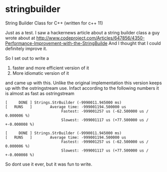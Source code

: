 stringbuilder
=============

String Builder Class for C++ (written for c++ 11)

Just as a test. I saw a hackernews article about a string builder class a guy wrote about at 
http://www.codeproject.com/Articles/647856/4350-Performance-Improvement-with-the-StringBuilde
And I thought that I could definitely improve it.

So I set out to write a 
1) faster and more efficient version of it
2) More idiomatic version of it

and came up with this. Unlike the original implementation this version keeps up with the ostringstream
use. Infact according to the following numbers it is almost as fast as ostringstream

    [     DONE ] Strings.StrBuilder (-9990011.945000 ms)
    [   RUNS   ]        Average time: -999001194.500000 us
                             Fastest: -999001257 us (-62.500000 us / 0.000006 %)
                             Slowest: -999001117 us (+77.500000 us / +-0.000008 %)
                             
    [     DONE ] Strings.StrBuilder (-9990011.945000 ms)
    [   RUNS   ]        Average time: -999001194.500000 us
                             Fastest: -999001257 us (-62.500000 us / 0.000006 %)
                             Slowest: -999001117 us (+77.500000 us / +-0.000008 %)
                             
So dont use it ever, but it was fun to write.
